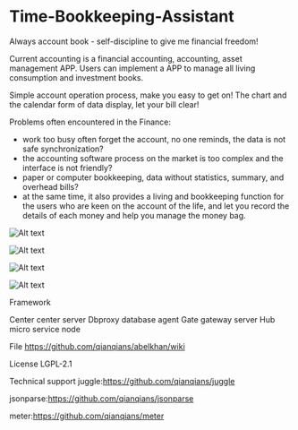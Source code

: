 # Time-Bookkeeping-Assistant

Always account book - self-discipline to give me financial freedom!

Current accounting is a financial accounting, accounting, asset management APP. Users can implement a APP to manage all living consumption and investment books.

Simple account operation process, make you easy to get on!
The chart and the calendar form of data display, let your bill clear!

Problems often encountered in the Finance:
- work too busy often forget the account, no one reminds, the data is not safe synchronization?
- the accounting software process on the market is too complex and the interface is not friendly?
- paper or computer bookkeeping, data without statistics, summary, and overhead bills?
- at the same time, it also provides a living and bookkeeping function for the users who are keen on the account of the life, and let you record the details of each money and help you manage the money bag.

![Alt text](https://github.com/appdev-supports/Time-Bookkeeping-Assistant/blob/master/IMG_0220.png)

![Alt text](https://github.com/appdev-supports/Time-Bookkeeping-Assistant/blob/master/IMG_0221.png)

![Alt text](https://github.com/appdev-supports/Time-Bookkeeping-Assistant/blob/master/IMG_0222.png)

![Alt text](https://github.com/appdev-supports/Time-Bookkeeping-Assistant/blob/master/IMG_0223.png)

Framework

Center center server
Dbproxy database agent
Gate gateway server
Hub micro service node

File
https://github.com/qianqians/abelkhan/wiki

License
LGPL-2.1

Technical support
juggle:https://github.com/qianqians/juggle

jsonparse:https://github.com/qianqians/jsonparse

meter:https://github.com/qianqians/meter







